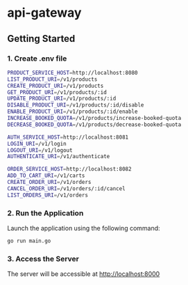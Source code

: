 # api-gateway

## Getting Started

### 1. Create .env file

```bash
PRODUCT_SERVICE_HOST=http://localhost:8080
LIST_PRODUCT_URI=/v1/products
CREATE_PRODUCT_URI=/v1/products
GET_PRODUCT_URI=/v1/products/:id
UPDATE_PRODUCT_URI=/v1/products/:id
DISABLE_PRODUCT_URI=/v1/products/:id/disable
ENABLE_PRODUCT_URI=/v1/products/:id/enable
INCREASE_BOOKED_QUOTA=/v1/products/increase-booked-quota
DECREASE_BOOKED_QUOTA=/v1/products/decrease-booked-quota

AUTH_SERVICE_HOST=http://localhost:8081
LOGIN_URI=/v1/login
LOGOUT_URI=/v1/logout
AUTHENTICATE_URI=/v1/authenticate

ORDER_SERVICE_HOST=http://localhost:8082
ADD_TO_CART_URI=/v1/carts
CREATE_ORDER_URI=/v1/orders
CANCEL_ORDER_URI=/v1/orders/:id/cancel
LIST_ORDERS_URI=/v1/orders
```

### 2. Run the Application

Launch the application using the following command:

```bash
go run main.go
```

### 3. Access the Server

The server will be accessible at [http://localhost:8000](http://localhost:8000)
